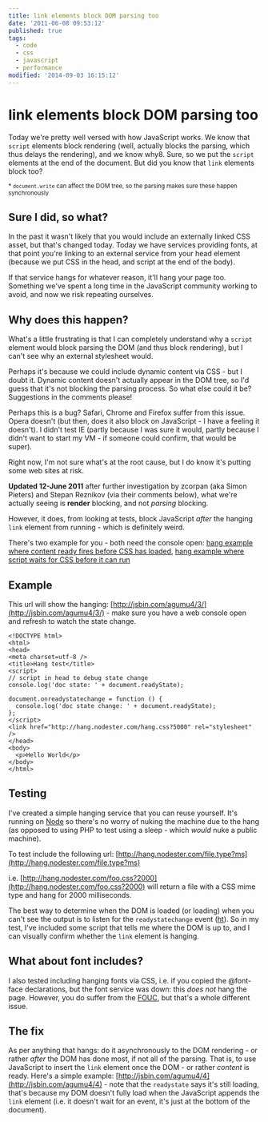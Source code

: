 ```yaml
---
title: link elements block DOM parsing too
date: '2011-06-08 09:53:12'
published: true
tags:
  - code
  - css
  - javascript
  - performance
modified: '2014-09-03 16:15:12'
---
```

# link elements block DOM parsing too

Today we're pretty well versed with how JavaScript works. We know that `script` elements block rendering (well, actually blocks the parsing, which thus delays the rendering), and we know why8. Sure, so we put the `script` elements at the end of the document. But did you know that `link` elements block too?

<small>* `document.write` can affect the DOM tree, so the parsing makes sure these happen synchronously</small>
<!--more-->

## Sure I did, so what?

In the past it wasn't likely that you would include an externally linked CSS asset, but that's changed today. Today we have services providing fonts, at that point you're linking to an external service from your head element (because we put CSS in the head, and script at the end of the body).

If that service hangs for whatever reason, it'll hang your page too.  Something we've spent a long time in the JavaScript community working to avoid, and now we risk repeating ourselves.

## Why does this happen?

What's a little frustrating is that I can completely understand why a `script` element would block parsing the DOM (and thus block rendering), but I can't see why an external stylesheet would.

Perhaps it's because we could include dynamic content via CSS - but I doubt it. Dynamic content doesn't actually appear in the DOM tree, so I'd guess that it's not blocking the parsing process.  So what else could it be?  Suggestions in the comments please!

Perhaps this is a bug?  Safari, Chrome and Firefox suffer from this issue.  Opera doesn't (but then, does it also block on JavaScript - I have a feeling it doesn't).  I didn't test IE (partly because I was sure it would, partly because I didn't want to start my VM - if someone could confirm, that would be super).

Right now, I'm not sure what's at the root cause, but I do know it's putting some web sites at risk.

<div class="update"><p><strong>Updated 12-June 2011</strong> after further investigation by zcorpan (aka Simon Pieters) and Stepan Reznikov (via their comments below), what we're actually seeing is <strong>render</strong> blocking, and not <em>parsing</em> blocking.</p><p>However, it does, from looking at tests, block JavaScript <em>after</em> the hanging <code>link</code> element from running - which is definitely weird.</p>
<p>There's two example for you - both need the console open: <a href="http://remysharp.com/demo/hang.html">hang example where content ready fires before CSS has loaded</a>, <a href="http://remysharp.com/demo/hang-with-script.html">hang example where script waits for CSS before it can run</a></p>
</div>

## Example

This url will show the hanging: [http://jsbin.com/agumu4/3/](http://jsbin.com/agumu4/3/) - make sure you have a web console open and refresh to watch the state change.

    <!DOCTYPE html>
    <html>
    <head>
    <meta charset=utf-8 />
    <title>Hang test</title>
    <script>
    // script in head to debug state change
    console.log('doc state: ' + document.readyState);

    document.onreadystatechange = function () {
      console.log('doc state change: ' + document.readyState);
    };
    </script>
    <link href="http://hang.nodester.com/hang.css?5000" rel="stylesheet" />
    </head>
    <body>
      <p>Hello World</p>
    </body>
    </html>
    
## Testing

I've created a simple hanging service that you can reuse yourself.  It's running on [Node](http://nodejs.org) so there's no worry of nuking the machine due to the hang (as opposed to using PHP to test using a sleep - which *would* nuke a public machine). 

To test include the following url: [http://hang.nodester.com/file.type?ms](http://hang.nodester.com/file.type?ms)

i.e. [http://hang.nodester.com/foo.css?2000](http://hang.nodester.com/foo.css?2000) will return a file with a CSS mime type and hang for 2000 milliseconds.

The best way to determine when the DOM is loaded (or loading) when you can't see the output is to listen for the `readystatechange` event ([ht](https://twitter.com/3rdeden/status/78363201082896384)). So in my test, I've included some script that tells me where the DOM is up to, and I can visually confirm whether the `link` element is hanging.

## What about font includes?

I also tested including hanging fonts via CSS, i.e. if you copied the @font-face declarations, but the font service was down: this *does not* hang the page. However, you do suffer from the [FOUC](http://www.bluerobot.com/web/css/fouc.asp/ "Flash of Unstyled Content (FOUC)"), but that's a whole different issue.

## The fix

As per anything that hangs: do it asynchronously to the DOM rendering - or rather *after* the DOM has done most, if not all of the parsing.  That is, to use JavaScript to insert the `link` element once the DOM - or rather *content* is ready.  Here's a simple example: [http://jsbin.com/agumu4/4](http://jsbin.com/agumu4/4) - note that the `readystate` says it's still loading, that's because my DOM doesn't fully load when the JavaScript appends the `link` element (i.e. it doesn't wait for an event, it's just at the bottom of the document).

